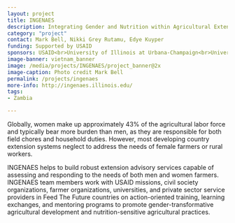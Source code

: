```yaml
---
layout: project
title: INGENAES
description: Integrating Gender and Nutrition within Agricultural Extension Services (INGENAES) works to improve agricultural livelihoods focusing on strengthening extension and advisory services to empower and engage smallholder farmers, male and female.
category: "project"
contact: Mark Bell, Nikki Grey Rutamu, Edye Kuyper
funding: Supported by USAID
sponsors: USAID<br>University of Illinois at Urbana-Champaign<br>University of Florida<br>UC Davis<br>Cultural Practice, LLC
image-banner: vietnam_banner
image: /media/projects/INGENAES/project_banner@2x
image-caption: Photo credit Mark Bell
permalink: /projects/ingenaes
more-info: http://ingenaes.illinois.edu/
tags:
- Zambia

---
```

Globally, women make up approximately 43% of the agricultural labor force and typically bear more burden than men, as they are responsible for both field chores and household duties. However, most developing country extension systems neglect to address the needs of female farmers or rural workers.

INGENAES helps to build robust extension advisory services capable of assessing and responding to the needs of both men and women farmers. INGENAES team members work with USAID missions, civil society organizations, farmer organizations, universities, and private sector service providers in Feed The Future countries on action-oriented training, learning exchanges, and mentoring programs to promote gender-transformative agricultural development and nutrition-sensitive agricultural practices.
